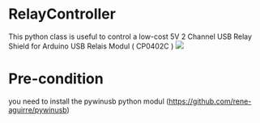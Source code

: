 # RelayController
This python class is useful to control a low-cost 5V 2 Channel USB Relay Shield for Arduino USB Relais Modul ( CP0402C )
![](https://cdn.eazyauction.de/50/50b7d396ab773a50c4e2a8cc00b22179d5dc4c071a69527a4c9a391bda5cdb559ad481784ff18a364f5837a767dcc62c/img/438x329_591f8c5696226d734811b52cde3b774304a92384.jpeg)

# Pre-condition
you need to install the pywinusb python modul (https://github.com/rene-aguirre/pywinusb)
